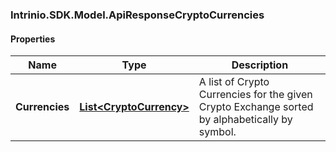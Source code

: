 [//]: # (CLASS:Intrinio.SDK.Model.ApiResponseCryptoCurrencies)

[//]: # (KIND:object)

### Intrinio.SDK.Model.ApiResponseCryptoCurrencies
#### Properties

[//]: # (START_DEFINITION)

Name | Type | Description
------------ | ------------- | -------------
**Currencies** | [**List&lt;CryptoCurrency&gt;**](CryptoCurrency.md) | A list of Crypto Currencies for the given Crypto Exchange sorted by alphabetically by symbol. &nbsp;

[//]: # (END_DEFINITION)


[//]: # (CONTAINED_CLASS:Intrinio.SDK.Model.CryptoCurrency)


